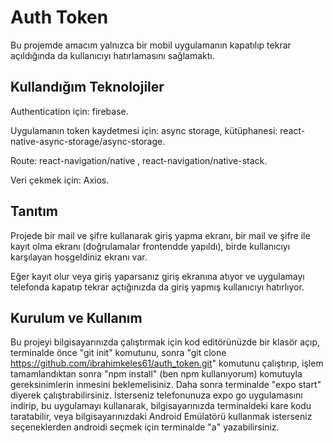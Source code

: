 # Auth Token

Bu projemde amacım yalnızca bir mobil uygulamanın kapatılıp tekrar açıldığında da kullanıcıyı hatırlamasını sağlamaktı.

## Kullandığım Teknolojiler

Authentication için: firebase.

Uygulamanın token kaydetmesi için: async storage, kütüphanesi: react-native-async-storage/async-storage.

Route: react-navigation/native , react-navigation/native-stack.

Veri çekmek için: Axios.

## Tanıtım

Projede bir mail ve şifre kullanarak giriş yapma ekranı, bir mail ve şifre ile kayıt olma ekranı (doğrulamalar frontendde yapıldı), birde kullanıcıyı karşılayan hoşgeldiniz ekranı var.

Eğer kayıt olur veya giriş yaparsanız giriş ekranına atıyor ve uygulamayı telefonda kapatıp tekrar açtığınızda da giriş yapmış kullanıcıyı hatırlıyor.

## Kurulum ve Kullanım

Bu projeyi bilgisayarınızda çalıştırmak için kod editörünüzde bir klasör açıp, terminalde önce "git init" komutunu, sonra "git clone https://github.com/ibrahimkeles61/auth_token.git" komutunu çalıştırıp, işlem tamamlandıktan sonra "npm install" (ben npm kullanıyorum) komutuyla gereksinimlerin inmesini beklemelisiniz. Daha sonra terminalde "expo start" diyerek çalıştırabilirsiniz. İsterseniz telefonunuza expo go uygulamasını indirip, bu uygulamayı kullanarak, bilgisayarınızda terminaldeki kare kodu taratabilir, veya bilgisayarınızdaki Android Emülatörü kullanmak isterseniz seçeneklerden androidi seçmek için terminalde "a" yazabilirsiniz.
